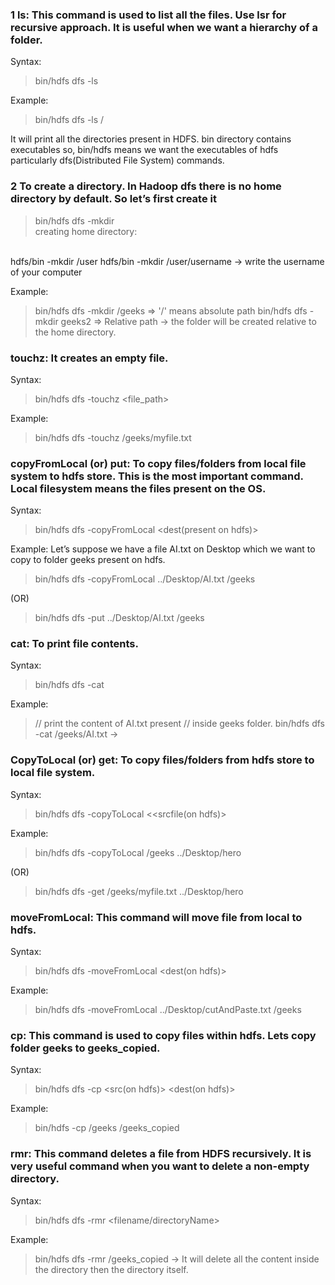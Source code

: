 ### 1 ls: This command is used to list all the files. Use lsr for recursive approach. It is useful when we want a hierarchy of a folder.
Syntax:

>bin/hdfs dfs -ls  <path>

Example:

> bin/hdfs dfs -ls /  

It will print all the directories present in HDFS. bin directory contains executables so, bin/hdfs means we want the executables of hdfs particularly dfs(Distributed File System) commands.

###  2 To create a directory. In Hadoop dfs there is no home directory by default. So let’s first create it

> bin/hdfs dfs -mkdir <folder name> </br>
 creating home directory:
<br>
hdfs/bin -mkdir /user
hdfs/bin -mkdir /user/username -> write the username of your computer 

Example:

>bin/hdfs dfs -mkdir  /geeks  =>  '/' means absolute path
bin/hdfs dfs -mkdir  geeks2  =>   Relative path -> the folder will be 
                                  created relative to the home directory.

### touchz: It creates an empty file.
Syntax:

>bin/hdfs dfs  -touchz  <file_path>

Example:

>bin/hdfs dfs -touchz  /geeks/myfile.txt 

### copyFromLocal (or) put: To copy files/folders from local file system to hdfs store. This is the most important command. Local filesystem means the files present on the OS.

Syntax:

>bin/hdfs dfs -copyFromLocal <local file path>  <dest(present on hdfs)>

Example: Let’s suppose we have a file AI.txt on Desktop which we want to copy to folder geeks present on hdfs.

> bin/hdfs dfs -copyFromLocal ../Desktop/AI.txt /geeks

(OR)

> bin/hdfs dfs -put ../Desktop/AI.txt /geeks

### cat: To print file contents.

Syntax:

> bin/hdfs dfs -cat <path>

Example:

> // print the content of AI.txt present
// inside geeks folder.
bin/hdfs dfs -cat /geeks/AI.txt ->

### CopyToLocal (or) get: To copy files/folders from hdfs store to local file system.

Syntax:

> bin/hdfs dfs -copyToLocal  <<srcfile(on hdfs)> <local file dest>

Example:

> bin/hdfs dfs -copyToLocal  /geeks   ../Desktop/hero  

(OR)

> bin/hdfs dfs -get /geeks/myfile.txt  ../Desktop/hero


### moveFromLocal: This command will move file from local to hdfs.

Syntax:

> bin/hdfs dfs -moveFromLocal <local src>   <dest(on hdfs)> 

Example:

> bin/hdfs dfs -moveFromLocal  ../Desktop/cutAndPaste.txt   /geeks


### cp: This command is used to copy files within hdfs. Lets copy folder geeks to geeks_copied.

Syntax:

> bin/hdfs dfs -cp  <src(on hdfs)>  <dest(on hdfs)>

Example:

> bin/hdfs -cp /geeks  /geeks_copied

### rmr: This command deletes a file from HDFS recursively. It is very useful command when you want to delete a non-empty directory.

Syntax:

> bin/hdfs dfs -rmr <filename/directoryName>

Example:

> bin/hdfs dfs -rmr  /geeks_copied -> It will delete all the content inside the directory then the directory itself.
